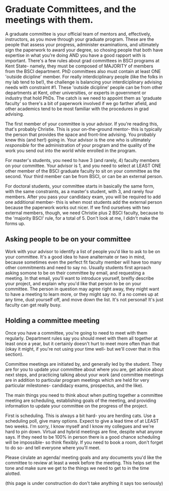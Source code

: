 # Graduate Committees, and the meetings with them.
A graduate committee is your official team of mentors and, effectively, instructors, as you move through your graduate program. These are the people that assess your progress, administer examinations, and ultimately sign the paperwork to award your degree, so chosing people that both have expertise in what you're doing AND you have a good rapport with is important. There's a few rules about grad committees in BSCI programs at Kent State- namely, they must be composed of MAJORITY of members from the BSCI department. PhD committees also must contain at least ONE 'outside dicipline' member. For really interdiciplinary people (like the folks in my lab tend to be!), the challenge is balancing your interdiciplinary advising needs with constraint #1. These 'outside dicipline' people can be from other departments at Kent, other universities, or experts in government or industry that hold PhDs. The catch is we need to appoint them as 'graduate faculty' so there's a bit of paperwork involved if we go farther afield, and other academics tend to be most familiar with the procedures in grad advising.

The first member of your committee is your advisor. If you're reading this, that's probably Christie. This is your on-the-ground mentor- this is typically the person that provides the space and front-line advising. You probably knew this (and her!) going in. Your advisor is the one who is ultimately *responsible* for the administration of your program and the quality of the work you send out into the world while enrolled in the program.

For master's students, you need to have 3 (and rarely, 4) faculty members on your committee. Your advisor is 1, and you need to select at LEAST ONE other member of the BSCI graduate faculty to sit on your committee as the second. Your third member can be from BSCI, or can be an external person.

For doctoral students, your committee starts in basically the same form, with the same constraints, as a master's student, with 3, and rarely four members. After you pass your candidacy exam, you will be required to add one additional member- this is when most students add the external person because the paperwork works out nicer. If we find ourselves with two external members, though, we need Christie plus 2 BSCI faculty, because to the 'majority BSCI' rule, for a total of 5. Don't look at me, I didn't make the forms up.

## Asking people to be on your committee
Work with your advisor to identify a list of people you'd like to ask to be on your committee. It's a good idea to have analternate or two in mind, because sometimes even the perfect fit faculty member will have too many other commitments and need to say no. Usually students first aproach asking somone to be on their committee by email, and requesting a meeting. In that email, you'll want to introduce yourself, breifly describe your project, and explain why you'd like that person to be on your committee. The person in question may agree right away, they might want to have a meeting to learn more, or they might say no. If a no comes up at any time, dust yourself off, and move down the list. It's not personal! It's just faculty can get really busy.

## Holding a committee meeting

Once you have a committee, you're going to need to meet with them regularly. Department rules say you should meet with them all together at least once a year, but it certainly doesn't hurt to meet more often than that (okay it might, if you're not using your time well- but we'll cover that in this section). 

Committee meetings are initiated by, and generally led by the student. They are for you to update your committee about where you are, get advice about next steps, and practicing talking about your work (and committee meetings are in addition to particular program meetings which are held for very particular milestones- candidacy exams, prospectus, and the like).

The main things you need to think about when putting together a committee meeting are scheduling, establishing goals of the meeting, and providing information to update your committee on the progress of the project.

First is scheduling. This is always a bit hard- you are herding cats. Use a scheduling poll, give many options. Expect to give a lead time of at LEAST two weeks. I'm sorry, I know myself and I know my collegues and we're hard to pin down. Virtual and hybrid meetings are fine, despite what anyone says. If they need to be  100% in person there is a good chance scheduling will be impossible- so think flexibly. If you need to book a room, don't forget to do so- and tell everyone where you'll meet.

Please cirulate an agenda/ meeting goals and any documents you'd like the committee to review at least a week before the meeting. This helps set the tone and make sure we get to the things we need to get to in the time alotted.  

(this page is under construction do don't take anything it says too seriously)
